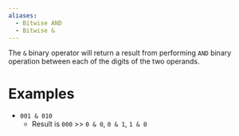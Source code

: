 ```yaml
---
aliases:
  - Bitwise AND
  - Bitwise &
---
```


The `&` binary operator will return a result from performing `AND` binary operation between each of the digits of the two operands.

# Examples

- `001 & 010`
	- Result is `000` >> `0 & 0`, `0 & 1`, `1 & 0`